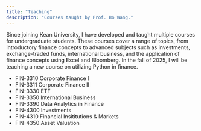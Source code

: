 ```yaml
---
title: "Teaching"
description: "Courses taught by Prof. Bo Wang."
---
```


Since joining Kean University, I have developed and taught multiple courses for undergraduate students. These courses cover a range of topics, from introductory finance concepts to advanced subjects such as investments, exchange-traded funds, international business, and the application of finance concepts using Excel and Bloomberg. In the fall of 2025, I will be teaching a new course on utilizing Python in finance.

- FIN-3310 Corporate Finance I
- FIN-3311 Corporate Finance II
- FIN-3330 ETF
- FIN-3350 International Business
- FIN-3390 Data Analytics in Finance
- FIN-4300 Investments
- FIN-4310 Financial Insititutions & Markets
- FIN-4350 Asset Valuation
